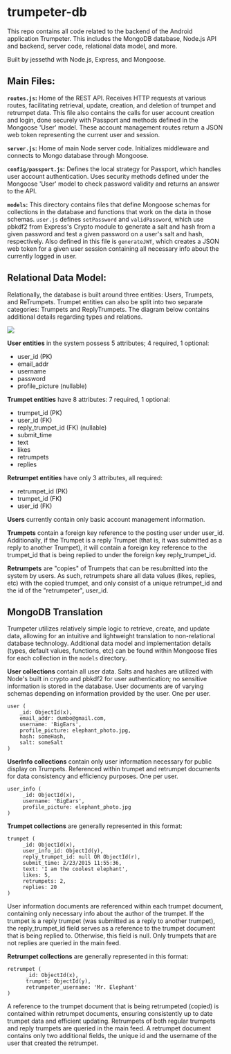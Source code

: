 # trumpeter-db
This repo contains all code related to the backend of the Android application Trumpeter. This includes the MongoDB database, Node.js API
and backend, server code, relational data model, and more.

Built by jessethd with Node.js, Express, and Mongoose.

## Main Files:

**```routes.js```:** Home of the REST API. Receives HTTP requests at various routes, facilitating retrieval, update, creation, and
deletion of trumpet and retrumpet data. This file also contains the calls for user account creation and login, done securely with
Passport and methods defined in the Mongoose 'User' model. These account management routes return a JSON web token representing the
current user and session.

**```server.js```:**
Home of main Node server code. Initializes middleware and connects to Mongo database through Mongoose.

**```config/passport.js```:**
Defines the local strategy for Passport, which handles user account authentication. Uses security methods defined under the Mongoose
'User' model to check password validity and returns an answer to the API.

**```models```:**
This directory contains files that define Mongoose schemas for collections in the database and functions that work on the data in those
schemas. ```user.js``` defines ```setPassword``` and ```validPassword```, which use pbkdf2 from Express's Crypto module to generate a 
salt and hash from a given password and test a given password on a user's salt and hash, respectively. Also defined in this file is 
```generateJWT```, which creates a JSON web token for a given user session containing all necessary info about the currently logged in 
user.


## Relational Data Model:
Relationally, the database is built around three entities: Users, Trumpets, and ReTrumpets. Trumpet entities can also be split into two
separate categories: Trumpets and ReplyTrumpets. The diagram below contains additional details regarding types and relations.

<a href="url"><img src="http://i.imgur.com/eKtoAY0.png"></a>

**User entities** in the system possess 5 attributes; 4 required, 1 optional: 
* user_id (PK)
* email_addr
* username 
* password
* profile_picture (nullable)


**Trumpet entities** have 8 attributes: 7 required, 1 optional:
* trumpet_id (PK)
* user_id (FK)
* reply_trumpet_id (FK) (nullable)
* submit_time
* text
* likes
* retrumpets
* replies

**Retrumpet entities** have only 3 attributes, all required:
* retrumpet_id (PK)
* trumpet_id (FK)
* user_id (FK)

**Users** currently contain only basic account management information.

**Trumpets** contain a foreign key reference to the posting user under user_id. Additionally, if the Trumpet is a reply Trumpet (that
is, it was submitted as a reply to another Trumpet), it will contain a foreign key reference to the trumpet_id that is being replied to
under the foreign key reply_trumpet_id.

**Retrumpets** are "copies" of Trumpets that can be resubmitted into the system by users. As such, retrumpets share all data values
(likes, replies, etc) with the copied trumpet, and only consist of a unique retrumpet_id and the id of the "retrumpeter", user_id.


## MongoDB Translation

Trumpeter utilizes relatively simple logic to retrieve, create, and update data, allowing for an intuitive and lightweight translation
to non-relational database technology. Additional data model and implementation details (types, default values, functions, etc) can be 
found within Mongoose files for each collection in the ```models``` directory.

**User collections** contain all user data. Salts and hashes are utilized with Node's built in crypto and pbkdf2 for user authentication; 
no sensitive information is stored in the database. User documents are of varying schemas depending on information provided by the user. 
One per user.

```
user (
    _id: ObjectId(x), 
    email_addr: dumbo@gmail.com,
    username: 'BigEars',
    profile_picture: elephant_photo.jpg,
    hash: someHash,
    salt: someSalt
)
```

**UserInfo collections** contain only user information necessary for public display on Trumpets. Referenced within trumpet and retrumpet 
documents for data consistency and efficiency purposes.  One per user.

```
user_info (
     _id: ObjectId(x),
     username: 'BigEars',
     profile_picture: elephant_photo.jpg
)
```

**Trumpet collections** are generally represented in this format:

```
trumpet (
     _id: ObjectId(x),
     user_info_id: ObjectId(y),
     reply_trumpet_id: null OR ObjectId(r), 
     submit_time: 2/23/2015 11:55:36,
     text: 'I am the coolest elephant',
     likes: 5,
     retrumpets: 2,
     replies: 20
)
```
User information documents are referenced within each trumpet document, containing only necessary info about the author of the trumpet. 
If the trumpet is a reply trumpet (was submitted as a reply to another trumpet), the reply_trumpet_id field serves as a reference to the
trumpet document that is being replied to. Otherwise, this field is null. Only trumpets that are not replies are queried in the main
feed.

**Retrumpet collections** are generally represented in this format:

```
retrumpet (
      _id: ObjectId(x),
      trumpet: ObjectId(y),
      retrumpeter_username: 'Mr. Elephant'
)
```

A reference to the trumpet document that is being retrumpeted (copied) is contained within retrumpet documents, ensuring consistently up
to date trumpet data and efficient updating.  Retrumpets of both regular trumpets and reply trumpets are queried in the main feed. A 
retrumpet document contains only two additional fields, the unique id and the username of the user that created the retrumpet.


